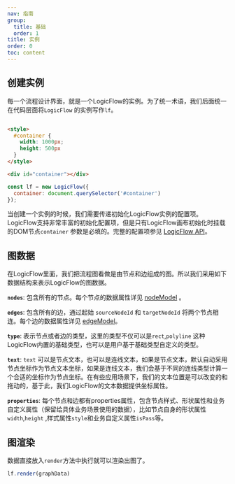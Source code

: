```yaml
---
nav: 指南
group:
  title: 基础
  order: 1
title: 实例
order: 0
toc: content
---
```


## 创建实例

每一个流程设计界面，就是一个LogicFlow的实例。为了统一术语，我们后面统一在代码层面将`LogicFlow`
的实例写作`lf`。

```html

<style>
  #container {
    width: 1000px;
    height: 500px
  }
</style>

<div id="container"></div>
```

```js
const lf = new LogicFlow({
  container: document.querySelector('#container')
});
```

当创建一个实例的时候，我们需要传递初始化LogicFlow实例的配置项。LogicFlow支持非常丰富的初始化配置项，但是只有LogicFlow画布初始化时挂载的DOM节点`container`
参数是必填的。完整的配置项参见 [LogicFlow API](../../api)。

## 图数据

在LogicFlow里面，我们把流程图看做是由节点和边组成的图。所以我们采用如下数据结构来表示LogicFlow的图数据。

<code id="graphData" src="../../../src/tutorial/basic/instance/graphData"></code>

**`nodes`**: 包含所有的节点。每个节点的数据属性详见 <a href="../api/nodeModelApi#数据属性">
nodeModel</a> 。

**`edges`**: 包含所有的边，通过起始 `sourceNodeId` 和 `targetNodeId`
将两个节点相连。每个边的数据属性详见  <a href="../api/edgeModelApi#数据属性">edgeModel</a>。

**`type`**: 表示节点或者边的类型，这里的类型不仅可以是`rect`,`polyline`
这种LogicFlow内置的基础类型，也可以是用户基于基础类型自定义的类型。

**`text`**: `text`
可以是节点文本，也可以是连线文本，如果是节点文本，默认自动采用节点坐标作为节点文本坐标，如果是连线文本，我们会基于不同的连线类型计算一个合适的坐标作为节点坐标。在有些应用场景下，我们的文本位置是可以改变的和拖动的，基于此，我们LogicFlow的文本数据提供坐标属性。

**`properties`**:
每个节点和边都有properties属性，包含节点样式、形状属性和业务自定义属性（保留给具体业务场景使用的数据），比如节点自身的形状属性`width`,`height`
,样式属性`style`和业务自定义属性`isPass`等。

## 图渲染

数据直接放入`render`方法中执行就可以渲染出图了。

```js
lf.render(graphData)
```
